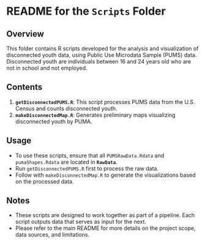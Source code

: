 # README for the `Scripts` Folder

## Overview

This folder contains R scripts developed for the analysis and visualization of disconnected youth data, using Public Use Microdata Sample (PUMS) data. Disconnected youth are individuals between 16 and 24 years old who are not in school and not employed.

## Contents

1. **`getDisconnectedPUMS.R`**: This script processes PUMS data from the U.S. Census and counts disconnected youth.
2. **`makeDisconnectedMap.R`**: Generates preliminary maps visualizing disconnected youth by PUMA.

## Usage

- To use these scripts, ensure that all `PUMSRawData.Rdata` and `pumaShapes.Rdata` are located in **`RawData`**.
- Run `getDisconnectedPUMS.R` first to process the raw data.
- Follow with `makeDisconnectedMap.R` to generate the visualizations based on the processed data.

## Notes

- These scripts are designed to work together as part of a pipeline. Each script outputs data that serves as input for the next.
- Please refer to the main README for more details on the project scope, data sources, and limitations.